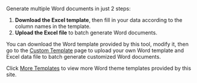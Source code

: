 Generate multiple Word documents in just 2 steps:

1. **Download the Excel template**, then fill in your data according to the column names in the template.
2. **Upload the Excel file** to batch generate Word documents.

You can download the Word template provided by this tool, modify it, then go to the [Custom Template](https://gallery.selfboot.cn/en/tools/gendocx) page to upload your own Word template and Excel data file to batch generate customized Word documents.

Click [More Templates](https://gallery.selfboot.cn/en/tools/gendocx/temp) to view more Word theme templates provided by this site.